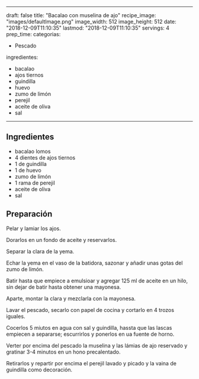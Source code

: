 
---
draft: false
title: "Bacalao con muselina de ajo"
recipe_image: "images/defaultImage.png"
image_width: 512
image_height: 512
date: "2018-12-09T11:10:35"
lastmod: "2018-12-09T11:10:35"
servings: 4
prep_time: 
categorias:
  - Pescado

ingredientes:
  - bacalao
  - ajos tiernos
  - guindilla
  - huevo
  - zumo de limón
  - perejil
  - aceite de oliva
  - sal
---

## Ingredientes
- bacalao lomos
- 4 dientes de ajos tiernos
- 1  de guindilla
- 1  de huevo
- zumo de limón
- 1 rama de perejil
- aceite de oliva
- sal

## Preparación
Pelar y lamiar los ajos.

Dorarlos en un fondo de aceite y reservarlos.

Separar la clara de la yema.

Echar la yema en el vaso de la batidora, sazonar y añadir unas gotas del zumo de limón.

Batir hasta que empiece  a emulsioar y agregar 125 ml de aceite en un hilo, sin dejar de batir hasta obtener una mayonesa.

Aparte, montar la clara y mezclarla con la mayonesa.

Lavar el pescado, secarlo con papel de cocina y cortarlo en 4 trozos iguales.

Cocerlos 5 miutos en agua con sal y guindilla, hassta que las lascas empiecen a separarse; escurrirlos y ponerlos en ua fuente de horno.

Verter por encima del pescado la muselina y las lámias de ajo reservado y gratinar 3-4 minutos en un hono precalentado.

Retirarlos y repartir por encima el perejil lavado y picado y la vaina de guindilla como decoración.


